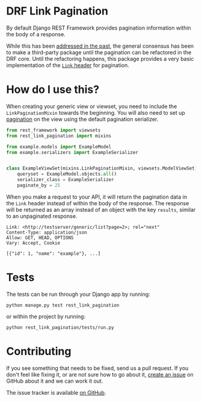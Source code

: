DRF Link Pagination
===================
By default Django REST Framework provides pagination information within the body
of a response.

While this has been [addressed in the past][drf-1169], the general consensus has
been to make a third-party package until the pagination can be refactored in the
DRF core.  Until the refactoring happens, this package provides a very basic
implementation of the [`Link` header][rfc-link] for pagination.

How do I use this?
==================
When creating your generic view or viewset, you need to include the
`LinkPaginationMixin` towards the beginning.  You will also need to set up
[pagination][pagination] on the view using the default pagination serializer.

```python
from rest_framework import viewsets
from rest_link_pagination import mixins

from example.models import ExampleModel
from example.serializers import ExampleSerializer


class ExampleViewSet(mixins.LinkPaginationMixin, viewsets.ModelViewSet):
    queryset = ExampleModel.objects.all()
    serializer_class = ExampleSerializer
    paginate_by = 25
```

When you make a request to your API, it will return the pagination data in the
`Link` header instead of within the body of the response.  The response will be
returned as an array instead of an object with the key `results`, similar to an
unpaginated response.

```http
Link: <http://testserver/generic/list?page=2>; rel="next"
Content-Type: application/json
Allow: GET, HEAD, OPTIONS
Vary: Accept, Cookie

[{"id": 1, "name": "example"}, ...]
```

Tests
=====
The tests can be run through your Django app by running:

    python manage.py test rest_link_pagination

or within the project by running:

    python rest_link_pagination/tests/run.py

Contributing
============
If you see something that needs to be fixed, send us a pull request. If you
don't feel like fixing it, or are not sure how to go about it,
[create an issue][new-issue] on GitHub about it and we can work it out.

The issue tracker is available [on GitHub][issues].

[drf-1169]: https://github.com/tomchristie/django-rest-framework/issues/1169
[issues]: https://github.com/kevin-brown/drf-link-pagination/issues
[new-issue]: https://github.com/kevin-brown/drf-link-pagination/issues/new
[pagination]: http://www.django-rest-framework.org/api-guide/pagination#pagination-in-the-generic-views
[rfc-link]: http://tools.ietf.org/html/rfc5988
